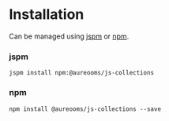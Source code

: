 # Installation
Can be managed using
[jspm](http://jspm.io)
or [npm](https://github.com/npm/npm).

### jspm
```terminal
jspm install npm:@aureooms/js-collections
```

### npm
```terminal
npm install @aureooms/js-collections --save
```
